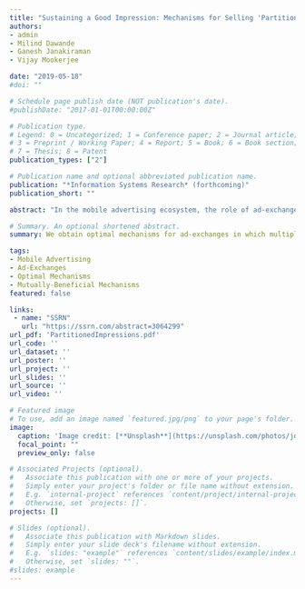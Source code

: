 ```yaml
---
title: "Sustaining a Good Impression: Mechanisms for Selling 'Partitioned' Impressions at Ad-Exchanges"
authors:
- admin
- Milind Dawande
- Ganesh Janakiraman
- Vijay Mookerjee

date: "2019-05-18"
#doi: ""

# Schedule page publish date (NOT publication's date).
#publishDate: "2017-01-01T00:00:00Z"

# Publication type.
# Legend: 0 = Uncategorized; 1 = Conference paper; 2 = Journal article;
# 3 = Preprint / Working Paper; 4 = Report; 5 = Book; 6 = Book section;
# 7 = Thesis; 8 = Patent
publication_types: ["2"]

# Publication name and optional abbreviated publication name.
publication: "*Information Systems Research* (forthcoming)"
publication_short: ""

abstract: "In the mobile advertising ecosystem, the role of ad-exchanges to match advertisers and publishers has grown significantly over the past few years. At a mobile ad-exchange, impressions (i.e., opportunities to display ads) are sold to advertisers in real time through an auction mechanism. The traditional mechanism selects a single advertiser whose ad is displayed over the entire duration of an impression, i.e., throughout the user's visit. We argue that such a mechanism leads to an allocative inefficiency, as displaying only the winning ad throughout the lifetime of an impression precludes the exchange from exploiting the opportunity to obtain additional revenue from advertisers whose willingness-to-pay becomes higher during the lifetime of that impression. Our goal in this paper is to address this efficiency loss by offering mechanisms in which multiple ads can be displayed sequentially over the lifetime of the impression. We consider two plausible settings – one, where each auction is individually rational for the advertisers and the other, where advertisers are better off relative to the traditional mechanism over the long run – and derive an optimal (i.e., revenue-maximizing for the ad-exchange) mechanism for each setting. To efficiently compute the payment rule, the optimal mechanism for the former setting uses randomized payments. Under this mechanism, while the ad-exchange always benefits relative to the traditional mechanism, the advertisers could either gain or lose – we demonstrate both these possibilities. The optimal mechanism for the latter setting is a 'mutually-beneficial' mechanism in that it guarantees a win-win for both the parties relative to the traditional mechanism, over the long run. Happily, for both the mechanisms, the allocation of ads and the payments from the advertisers are efficiently computable, thereby making them amenable to real-time bidding."

# Summary. An optional shortened abstract.
summary: We obtain optimal mechanisms for ad-exchanges in which multiple ads can be displayed sequentially over the lifetime of an impression.

tags:
- Mobile Advertising
- Ad-Exchanges
- Optimal Mechanisms
- Mutually-Beneficial Mechanisms
featured: false

links:
 - name: "SSRN"
   url: "https://ssrn.com/abstract=3064299"
url_pdf: 'PartitionedImpressions.pdf'
url_code: ''
url_dataset: ''
url_poster: ''
url_project: ''
url_slides: ''
url_source: ''
url_video: ''

# Featured image
# To use, add an image named `featured.jpg/png` to your page's folder. 
image:
  caption: 'Image credit: [**Unsplash**](https://unsplash.com/photos/jdD8gXaTZsc)'
  focal_point: ""
  preview_only: false

# Associated Projects (optional).
#   Associate this publication with one or more of your projects.
#   Simply enter your project's folder or file name without extension.
#   E.g. `internal-project` references `content/project/internal-project/index.md`.
#   Otherwise, set `projects: []`.
projects: []

# Slides (optional).
#   Associate this publication with Markdown slides.
#   Simply enter your slide deck's filename without extension.
#   E.g. `slides: "example"` references `content/slides/example/index.md`.
#   Otherwise, set `slides: ""`.
#slides: example
---
```



